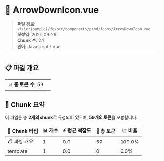 # 📄 ArrowDownIcon.vue

> **파일 경로**: `vizier(sample)/fe/src/components/prod/icons/ArrowDownIcon.vue`  
> **생성일**: 2025-09-26  
> **Chunk 수**: 2개  
> **언어**: Javascript / Vue
---


## 📋 파일 개요

| | |
|--|--|
| 📊 **총 토큰 수**: 59 |  |






## 🧩 Chunk 요약

이 파일은 총 **2개의 chunk**로 구성되어 있으며, **59개의 토큰**을 포함합니다.

| 🧩 Chunk 타입 | 📊 개수 | ⚡ 평균 복잡도 | 📝 총 토큰 | 📈 비율 |
|---------------|--------|-------------|----------|--------|
| 📋 파일 개요 | 1 | 0.0 | 59 | 100.0% |
| template | 1 | 0.0 | 0 | 0.0% |

